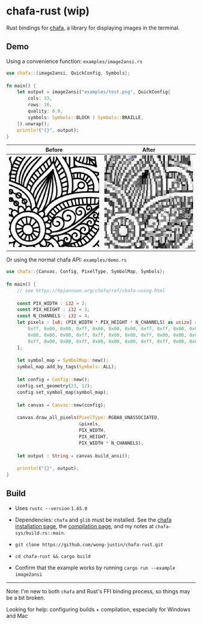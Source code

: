 # chafa-rust (wip)

Rust bindings for [chafa](https://github.com/hpjansson/chafa), a library for displaying images in the terminal.

## Demo

Using a convenience function: `examples/image2ansi.rs`

```rust
use chafa::{image2ansi, QuickConfig, Symbols};

fn main() {
    let output = image2ansi("examples/test.png", QuickConfig{ 
        cols: 33,
        rows: 16,
        quality: 0.9,
        symbols: Symbols::BLOCK | Symbols::BRAILLE,
    }).unwrap();
    println!("{}", output);
}
```

| Before                                       | After                                                               |
|----------------------------------------------|---------------------------------------------------------------------|
| ![original flowery image](examples/test.png) | ![flowery image displayed in terminal](examples/output_capture.png) |

Or using the normal chafa API: `examples/demo.rs`

```rust
use chafa::{Canvas, Config, PixelType, SymbolMap, Symbols};

fn main() {
    // see https://hpjansson.org/chafa/ref/chafa-using.html
 
    const PIX_WIDTH : i32 = 3;
    const PIX_HEIGHT : i32 = 3;
    const N_CHANNELS : i32 = 4;
    let pixels : [u8; (PIX_WIDTH * PIX_HEIGHT * N_CHANNELS) as usize] = [
        0xff, 0x00, 0x00, 0xff, 0x00, 0x00, 0x00, 0xff, 0xff, 0x00, 0x00, 0xff,
        0x00, 0x00, 0x00, 0xff, 0xff, 0x00, 0x00, 0xff, 0x00, 0x00, 0x00, 0xff,
        0xff, 0x00, 0x00, 0xff, 0x00, 0x00, 0x00, 0xff, 0xff, 0x00, 0x00, 0xff
    ];

    let symbol_map = SymbolMap::new();
    symbol_map.add_by_tags(Symbols::ALL);

    let config = Config::new();
    config.set_geometry(23, 12);
    config.set_symbol_map(symbol_map);

    let canvas = Canvas::new(config);

    canvas.draw_all_pixels(PixelType::RGBA8_UNASSOCIATED,
                           &pixels,
                           PIX_WIDTH,
                           PIX_HEIGHT,
                           PIX_WIDTH * N_CHANNELS);

    let output : String = canvas.build_ansi();

    println!("{}", output);
}
```

## Build

- Uses `rustc --version` `1.65.0`

- Dependencies: `chafa` and `glib` must be installed. See the [chafa installation page](https://hpjansson.org/chafa/download/), the [compilation page](https://hpjansson.org/chafa/ref/chafa-building.html), and my notes at `chafa-sys/build.rs::main`.

- `git clone https://github.com/wong-justin/chafa-rust.git`

- `cd chafa-rust && cargo build`

- Confirm that the example works by running `cargo run --example image2ansi`

---

Note: I'm new to both `chafa` and Rust's FFI binding process, so things may be a bit broken.

Looking for help: configuring builds + compilation, especially for Windows and Mac
